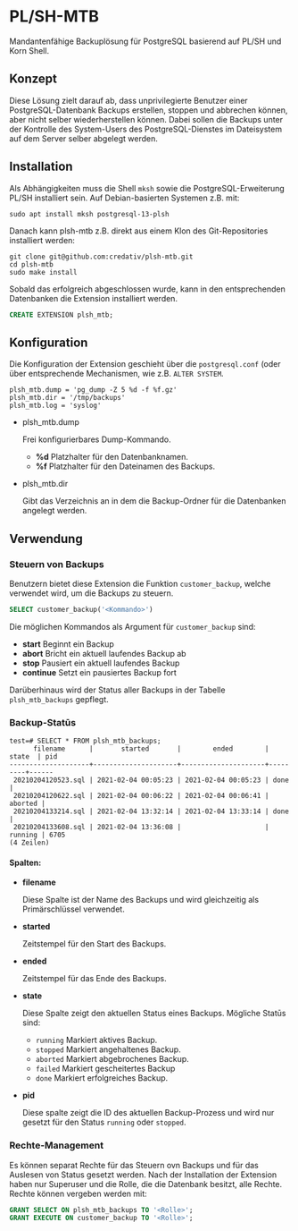 # PL/SH-MTB

Mandantenfähige Backuplösung für PostgreSQL basierend auf PL/SH und Korn Shell.

## Konzept
Diese Lösung zielt darauf ab,
dass unprivilegierte Benutzer einer PostgreSQL-Datenbank Backups erstellen, stoppen und abbrechen können,
aber nicht selber wiederherstellen können. Dabei sollen die Backups unter der Kontrolle des
System-Users des PostgreSQL-Dienstes im Dateisystem auf dem Server selber abgelegt werden.

## Installation

Als Abhängigkeiten muss die Shell `mksh` sowie die PostgreSQL-Erweiterung PL/SH installiert sein.
Auf Debian-basierten Systemen z.B. mit:

```shell
sudo apt install mksh postgresql-13-plsh
```

Danach kann plsh-mtb z.B. direkt aus einem Klon des Git-Repositories installiert werden:

```shell
git clone git@github.com:credativ/plsh-mtb.git
cd plsh-mtb
sudo make install
```

Sobald das erfolgreich abgeschlossen wurde, kann in den entsprechenden Datenbanken
die Extension installiert werden.

```sql
CREATE EXTENSION plsh_mtb;
```


## Konfiguration

Die Konfiguration der Extension geschieht über die `postgresql.conf` (oder über
entsprechende Mechanismen, wie z.B. `ALTER SYSTEM`.

```plain
plsh_mtb.dump = 'pg_dump -Z 5 %d -f %f.gz'
plsh_mtb.dir = '/tmp/backups'
plsh_mtb.log = 'syslog'
```

+ plsh\_mtb.dump

    Frei konfigurierbares Dump-Kommando.
    + **%d** Platzhalter für den Datenbanknamen.
    + **%f** Platzhalter für den Dateinamen des Backups.
+ plsh\_mtb.dir

    Gibt das Verzeichnis an in dem die Backup-Ordner für die Datenbanken angelegt werden.

## Verwendung

### Steuern von Backups

Benutzern bietet diese Extension die Funktion `customer_backup`, welche verwendet wird,
um die Backups zu steuern.

```sql
SELECT customer_backup('<Kommando>')
```

Die möglichen Kommandos als Argument für `customer_backup` sind:
+ **start**
Beginnt ein Backup
+ **abort**
Bricht ein aktuell laufendes Backup ab
+ **stop**
Pausiert ein aktuell laufendes Backup
+ **continue**
Setzt ein pausiertes Backup fort

Darüberhinaus wird der Status aller Backups in der Tabelle `plsh_mtb_backups` gepflegt.

### Backup-Statūs

```
test=# SELECT * FROM plsh_mtb_backups;
      filename      |       started       |        ended        |  state  | pid
--------------------+---------------------+---------------------+---------+------
 20210204120523.sql | 2021-02-04 00:05:23 | 2021-02-04 00:05:23 | done    |
 20210204120622.sql | 2021-02-04 00:06:22 | 2021-02-04 00:06:41 | aborted |
 20210204133214.sql | 2021-02-04 13:32:14 | 2021-02-04 13:33:14 | done    |
 20210204133608.sql | 2021-02-04 13:36:08 |                     | running | 6705
(4 Zeilen)

```
#### Spalten:
+ **filename**

    Diese Spalte ist der Name des Backups und wird gleichzeitig als Primärschlüssel verwendet.

+ **started**

    Zeitstempel für den Start des Backups.

+ **ended**

    Zeitstempel für das Ende des Backups.

+ **state**
    
    Diese Spalte zeigt den aktuellen Status eines Backups.
    Mögliche Statūs sind:
    + `running`
    Markiert aktives Backup.
    + `stopped`
    Markiert angehaltenes Backup.
    + `aborted`
    Markiert abgebrochenes Backup.
    + `failed`
    Markiert gescheitertes Backup
    + `done`
    Markiert erfolgreiches Backup.

+ **pid**
    
    Diese spalte zeigt die ID des aktuellen Backup-Prozess
    und wird nur gesetzt für den Status `running` oder `stopped`.
### Rechte-Management

Es können separat Rechte für das Steuern ovn Backups und für das Auslesen von Status
gesetzt werden. Nach der Installation der Extension haben nur Superuser und die Rolle,
die die Datenbank besitzt, alle Rechte. Rechte können vergeben werden mit:

```sql
GRANT SELECT ON plsh_mtb_backups TO '<Rolle>';
GRANT EXECUTE ON customer_backup TO '<Rolle>';
```

